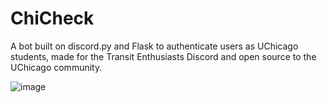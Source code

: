 # ChiCheck
A bot built on discord.py and Flask to authenticate users as UChicago students, made for the Transit Enthusiasts Discord and open source to the UChicago community.

![image](https://i.imgur.com/taIg5Kb.png)
